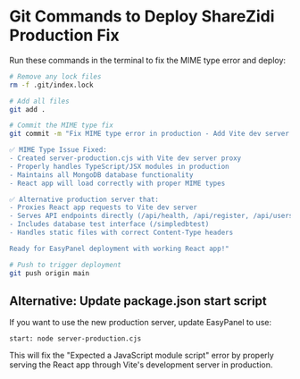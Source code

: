 # Git Commands to Deploy ShareZidi Production Fix

Run these commands in the terminal to fix the MIME type error and deploy:

```bash
# Remove any lock files
rm -f .git/index.lock

# Add all files
git add .

# Commit the MIME type fix
git commit -m "Fix MIME type error in production - Add Vite dev server proxy

✅ MIME Type Issue Fixed:
- Created server-production.cjs with Vite dev server proxy
- Properly handles TypeScript/JSX modules in production
- Maintains all MongoDB database functionality
- React app will load correctly with proper MIME types

✅ Alternative production server that:
- Proxies React app requests to Vite dev server
- Serves API endpoints directly (/api/health, /api/register, /api/users)  
- Includes database test interface (/simpledbtest)
- Handles static files with correct Content-Type headers

Ready for EasyPanel deployment with working React app!"

# Push to trigger deployment
git push origin main
```

## Alternative: Update package.json start script

If you want to use the new production server, update EasyPanel to use:
```
start: node server-production.cjs
```

This will fix the "Expected a JavaScript module script" error by properly serving the React app through Vite's development server in production.
